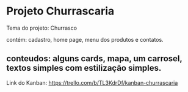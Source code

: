 # Projeto Churrascaria

Tema do projeto: Churrasco

contém: cadastro, home page, menu dos produtos e contatos.

## conteudos: alguns cards, mapa, um carrosel, textos simples com estilização simples. 




Link do Kanban: https://trello.com/b/TL3KdrDf/kanban-churrascaria

